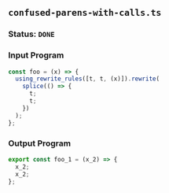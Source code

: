 ## `confused-parens-with-calls.ts`

### Status: `DONE`

### Input Program

```typescript
const foo = (x) => {
  using_rewrite_rules([t, t, (x)]).rewrite(
    splice(() => {
      t;
      t;
    })
  );
};
```

### Output Program

```typescript
export const foo_1 = (x_2) => {
  x_2;
  x_2;
};
```

